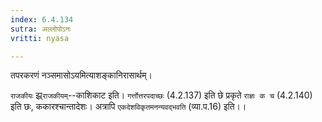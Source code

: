```yaml
---
index: 6.4.134
sutra: अल्लोपोऽनः
vritti: nyasa

---
```

तपरकरणं नञ्समासोऽयमित्याशङ्कानिरासार्थम्।

`राजकीयः` झ्र्`राजकीयम्`--काशिकाट इति। `गर्त्तोत्तरपदाच्छः` (4.2.137) इति छे प्रकृते `राज्ञः क च` (4.2.140) इति छः, ककारश्चान्तादेशः। अत्रापि `एकदेशविकृतमनन्यवद्भवति` (व्या.प.16) इति।।